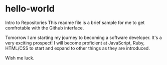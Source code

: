 # hello-world
Intro to Repositories
This readme file is a brief sample for me to get comfrotable with the Github interface. 

Tomorrow I am starting my journey to becoming a software developer.  It's a very exciting prospect!  I will become proficient at JavaScript, Ruby, HTML/CSS to start and expand to other things as they are introduced. 

Wish me luck. 
